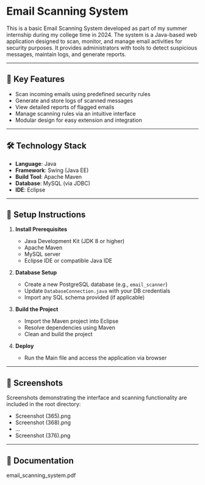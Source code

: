 # Email Scanning System

This is a basic Email Scanning System developed as part of my summer internship during my college time in 2024.
The system is a Java-based web application designed to scan, monitor, and manage email activities for security purposes.
It provides administrators with tools to detect suspicious messages, maintain logs, and generate reports.

---

## 📌 Key Features

- Scan incoming emails using predefined security rules
- Generate and store logs of scanned messages
- View detailed reports of flagged emails
- Manage scanning rules via an intuitive interface
- Modular design for easy extension and integration

---

## 🛠 Technology Stack

- **Language**: Java  
- **Framework**: Swing (Java EE)  
- **Build Tool**: Apache Maven  
- **Database**: MySQL (via JDBC)  
- **IDE**: Eclipse    

---

## 🚀 Setup Instructions

1. **Install Prerequisites**
   - Java Development Kit (JDK 8 or higher)
   - Apache Maven
   - MySQL server
   - Eclipse IDE or compatible Java IDE

2. **Database Setup**
   - Create a new PostgreSQL database (e.g., `email_scanner`)
   - Update `DatabaseConnection.java` with your DB credentials
   - Import any SQL schema provided (if applicable)

3. **Build the Project**
   - Import the Maven project into Eclipse
   - Resolve dependencies using Maven
   - Clean and build the project

4. **Deploy**
   - Run the Main file and access the application via browser

---
## 🧪 Screenshots

Screenshots demonstrating the interface and scanning functionality are included in the root directory:
- Screenshot (365).png
- Screenshot (368).png
- ...
- Screenshot (376).png

---

## 📄 Documentation

email_scanning_system.pdf


